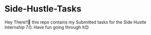 # Side-Hustle-Tasks
Hey There!!👋 this repo contains my Submitted tasks for the Side Hustle Internship 7.0.
Have fun going through it😊
